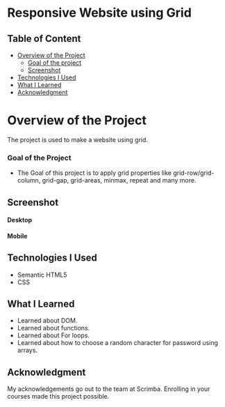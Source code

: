 # Responsive Website using Grid

## Table of Content

 * [Overview of the Project](#overview-of-the-project)
      * [Goal of the project](#goal-of-the-project)
      * [Screenshot](#screenshot)
 * [Technologies I Used](#technologies-i-used)
 * [What I Learned](#what-i-learned) 
 * [Acknowledgment](#acknowledgment)

# Overview of the Project
The project is used to make a website using grid.

### Goal of the Project
* The Goal of this project is to apply grid properties like grid-row/grid-column, grid-gap, grid-areas, minmax, repeat and many more.

## Screenshot

#### Desktop


#### Mobile




## Technologies I Used
* Semantic HTML5
* CSS

## What I Learned
* Learned about DOM.
* Learned about functions.
* Learned about For loops.
* Learned about how to choose a random character for password using arrays.

## Acknowledgment
   My acknowledgements go out to the team at Scrimba. Enrolling in your courses made this project possible.

